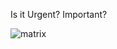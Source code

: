 Is it Urgent? Important?

![matrix](https://upload.wikimedia.org/wikipedia/commons/8/82/Eisenhower_matrix.svg)